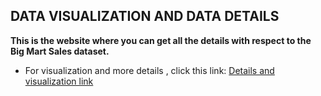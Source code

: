 ## DATA VISUALIZATION AND DATA DETAILS 
**This is the website where you can get all the details with respect to the Big Mart Sales dataset.**
- For visualization and more details , click this link:
[Details and visualization link](https://storesalesvisualization-drphytmvjspyewvmmpqyte.streamlit.app/)

